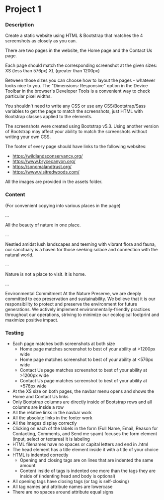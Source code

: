 # Project 1

### Description

Create a static website using HTML & Bootstrap that matches the 4 screenshots as closely as you can.  
  
There are two pages in the website, the Home page and the Contact Us page. 

Each page should match the corresponding screenshot at the given sizes:  
XS (less than 576px) 
XL (greater than 1200px)

Between those sizes you can choose how to layout the pages - whatever looks nice to you. The "Dimensions: Responsive" option in the Device Toolbar in the browser's Developer Tools is a convenient way to check particular pixel widths.

You shouldn't need to write any CSS or use any CSS/Bootstrap/Sass variables to get the page to match the screenshots, just HTML with Bootstrap classes applied to the elements.

The screenshots were created using Bootstrap v5.3. Using another version of Bootstrap may affect your ability to match the screenshots without writing your own CSS.

The footer of every page should have links to the following websites:
- https://wildlandsconservancy.org/
- https://www.brycecanyon.org/
- https://sonomalandtrust.org/
- https://www.visitredwoods.com/

All the images are provided in the assets folder.

### Content

(For convenient copying into various places in the page)

...

All the beauty of nature in one place.

...

Nestled amidst lush landscapes and teeming with vibrant flora and fauna, our sanctuary 
is a haven for those seeking solace and connection with the natural world.

...

Nature is not a place to visit. It is home.

...

Environmental Commitment
At the Nature Preserve, we are deeply committed to eco preservation and sustainability.
We believe that it is our responsibility to protect and preserve the environment for
future generations. We actively implement environmentally-friendly practices throughout 
our operations, striving to minimize our ecological footprint and maximize positive impact.

### Testing

* Each page matches both screenshots at both size
	* Home page matches screenshot to best of your ability at >1200px wide
	* Home page matches screenshot to best of your ability at <576px wide
	* Contact Us page matches screenshot to best of your ability at >1200px wide
	* Contact Us page matches screenshot to best of your ability at <576px wide
* At the XS size on both pages, the navbar menu opens and shows the Home and Contact Us links
* Only Bootstrap columns are directly inside of Bootstrap rows and all columns are inside a row
* All the relative links in the navbar work
* All the absolute links in the footer work
* All the images display correctly
* Clicking on each of the labels in the form (Full Name, Email, Reason for Contacting, Comments, and Send me spam) focuses the form element (input, select or textarea) it is labeling
* HTML filenames have no spaces or capital letters and end in .html
* The head element has a title element inside it with a title of your choice
* HTML is indented correctly
	* Opening and closing tags are on lines that are indented the same amount
	* Content inside of tags is indented one more than the tags they are inside of (indenting head and body is optional)
* All opening tags have closing tags (or tag is self-closing)
* All tag names and attribute names are lowercase
* There are no spaces around attribute equal signs
